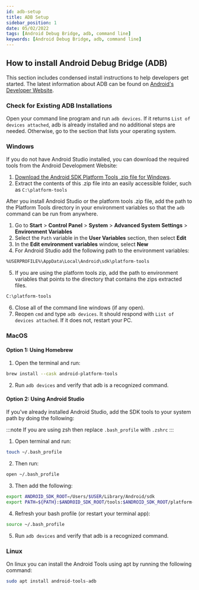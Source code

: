 ```yaml
---
id: adb-setup
title: ADB Setup
sidebar_position: 1
date: 05/02/2022
tags: [Android Debug Bridge, adb, command line]
keywords: [Android Debug Bridge, adb, command line]
---
```


## How to install Android Debug Bridge (ADB)

This section includes condensed install instructions to help developers get started. The latest information about ADB can be found on [Android's Developer Website](https://developer.android.com/).

### Check for Existing ADB Installations

Open your command line program and run `adb devices`. If it returns `List of devices attached`, adb is already installed and no additional steps are needed. Otherwise, go to the section that lists your operating system.

### Windows

If you do not have Android Studio installed, you can download the required tools from the Android Development Website:

1. [Download the Android SDK Platform Tools .zip file for Windows](https://dl.google.com/android/repository/platform-tools-latest-windows.zip).
2. Extract the contents of this .zip file into an easily accessible folder, such as `C:\platform-tools`

After you install Android Studio or the platform tools .zip file, add the path to the Platform Tools directory in your environment variables so that the `adb` command can be run from anywhere.

1. Go to **Start** > **Control Panel** > **System** > **Advanced System Settings** > **Environment Variables**
2. Select the `Path` variable in the **User Variables** section, then select **Edit**
3. In the **Edit environment variables** window, select **New**
4. For Android Studio add the following path to the environment variables:

```bash
%USERPROFILE%\AppData\Local\Android\sdk\platform-tools
```

5. If you are using the platform tools zip, add the path to environment variables that points to the directory that contains the zips extracted files.

```bash
C:\platform-tools
```

6. Close all of the command line windows  (if any open).
7. Reopen `cmd` and type `adb devices`. It should respond with `List of devices attached`. If it does not, restart your PC.

### MacOS

#### Option 1: Using Homebrew

1. Open the terminal and run:

```bash
brew install --cask android-platform-tools
```

2. Run `adb devices` and verify that adb is a recognized command.

#### Option 2: Using Android Studio

If you've already installed Android Studio, add the SDK tools to your system path by doing the following:

:::note
If you are using zsh then replace `.bash_profile` with `.zshrc`
:::

1. Open terminal and run:

```bash
touch ~/.bash_profile
```

2. Then run:

```bash
open ~/.bash_profile
```

3. Then add the following:

```bash
export ANDROID_SDK_ROOT=/Users/$USER/Library/Android/sdk
export PATH=${PATH}:$ANDROID_SDK_ROOT/tools:$ANDROID_SDK_ROOT/platform-tools
```

4. Refresh your bash profile (or restart your terminal app):

```bash
source ~/.bash_profile
```

5. Run `adb devices` and verify that adb is a recognized command.

### Linux

On linux you can install the Android Tools using apt by running the following command:

```bash
sudo apt install android-tools-adb
```

